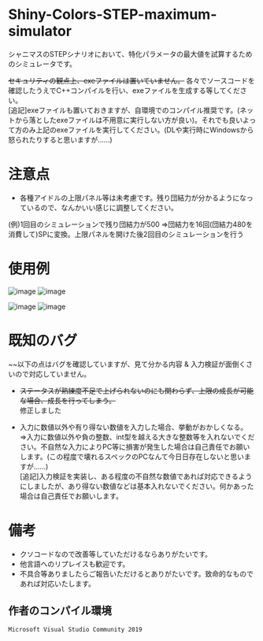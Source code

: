 # Shiny-Colors-STEP-maximum-simulator
シャニマスのSTEPシナリオにおいて、特化パラメータの最大値を試算するためのシミュレータです。

~~セキュリティの観点上、exeファイルは置いていません。~~
各々でソースコードを確認したうえでC++コンパイルを行い、exeファイルを生成する等してください。<br>
[追記]exeファイルも置いておきますが、自環境でのコンパイル推奨です。(ネットから落としたexeファイルは不用意に実行しない方が良い)。それでも良いよって方のみ上記のexeファイルを実行してください。(DLや実行時にWindowsから怒られたりすると思いますが......)

# 注意点
- 各種アイドルの上限パネル等は未考慮です。残り団結力が分かるようになっているので、なんかいい感じに調整してください。

(例)1回目のシミュレーションで残り団結力が500
⇒団結力を16回(団結力480を消費して)SPに変換。上限パネルを開けた後2回目のシミュレーションを行う

# 使用例
![image](https://user-images.githubusercontent.com/80242944/167307940-063acd27-8164-490d-9aaa-d601db909f12.png)
![image](https://user-images.githubusercontent.com/80242944/167307944-f376a755-37ad-4a8e-98bb-d76c3a10fd0b.png)

![image](https://user-images.githubusercontent.com/80242944/167307950-5e38ceb7-4f0b-4211-b7aa-49fd75fb0377.png)
![image](https://user-images.githubusercontent.com/80242944/167307953-f4d2bc69-b8ca-467e-8cc2-4cb3be385b1c.png)


# 既知のバグ
~~以下の点はバグを確認していますが、見て分かる内容 & 入力検証が面倒くさいので対応していません。
- ~~ステータスが熟練度不足で上げられないのにも関わらず、上限の成長が可能な場合、成長を行ってしまう。~~<br>修正しました

- 入力に数値以外や有り得ない数値を入力した場合、挙動がおかしくなる。<br>
⇒入力に数値以外や負の整数、int型を越える大きな整数等を入れないでください。不自然な入力によりPC等に損害が発生した場合は自己責任でお願いします。(この程度で壊れるスペックのPCなんて今日日存在しないと思いますが......)<br>[追記]入力検証を実装し、ある程度の不自然な数値であれば対応できるようにしましたが、あり得ない数値などは基本入れないでください。何かあった場合は自己責任でお願いします。

# 備考
- クソコードなので改善等していただけるならありがたいです。
- 他言語へのリプレイスも歓迎です。
- 不具合等ありましたらご報告いただけるとありがたいです。致命的なものであれば対応いたします。
## 作者のコンパイル環境
```
Microsoft Visual Studio Community 2019
```
